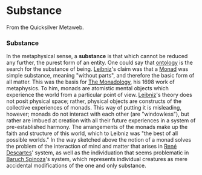 
# Substance

From the Quicksilver Metaweb.

### Substance


In the metaphysical sense, a **substance** is that which cannot be reduced any further, the purest form of an entity. One could say that [ontology](/) is the search for the substance of being. [Leibniz](/)'s claim was that a [Monad](/) was simple substance, meaning "without parts", and therefore the basic form of all matter. This was the basis for [The Monadology](/), his 1698 work of metaphysics. To him, monads are atomistic mental objects which experience the world from a particular point of view. [Leibniz](/leibniz)'s theory does not posit physical space; rather, physical objects are constructs of the collective experiences of monads. This way of putting it is misleading, however; monads do not interact with each other (are "windowless"), but rather are imbued at creation with all their future experiences in a system of pre-established harmony. The arrangements of the monads make up the faith and structure of this world, which to Leibniz was "the best of all possible worlds." In the way sketched above the notion of a monad solves the problem of the interaction of mind and matter that arises in [René Descartes](/rene-descartes)' system, as well as the individuation that seems problematic in [Baruch Spinoza](/baruch-spinoza)'s system, which represents individual creatures as mere accidental modifications of the one and only substance.

